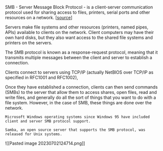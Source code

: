 SMB - Server Message Block Protocol - is a client-server communication protocol used for sharing access to files, printers, serial ports and other resources on a network. [[source](https://searchnetworking.techtarget.com/definition/Server-Message-Block-Protocol)]

Servers make file systems and other resources (printers, named pipes, APIs) available to clients on the network. 
	Client computers may have their own hard disks, but they also want access to the shared file systems and printers on the servers.

The SMB protocol is known as a response-request protocol, meaning that it transmits multiple messages between the client and server to establish a connection. 

Clients connect to servers using TCP/IP (actually NetBIOS over TCP/IP as specified in RFC1001 and RFC1002),

Once they have established a connection, clients can then send commands (SMBs) to the server that allow them to access shares, open files, read and write files, and generally do all the sort of things that you want to do with a file system. However, in the case of SMB, these things are done over the network.

	Microsoft Windows operating systems since Windows 95 have included client and server SMB protocol support. 

	Samba, an open source server that supports the SMB protocol, was released for Unix systems.


![[Pasted image 20230702124714.png]]

